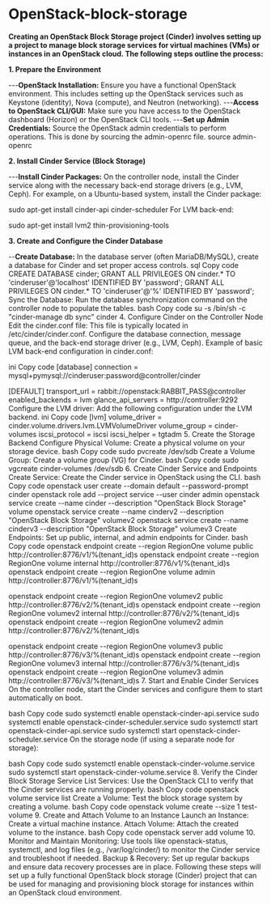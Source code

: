 # OpenStack-block-storage
 
**Creating an OpenStack Block Storage project (Cinder) involves setting up a project to manage block storage services for virtual machines (VMs) or instances in an OpenStack cloud. The following steps outline the process:**

**1. Prepare the Environment**

---**OpenStack Installation:** Ensure you have a functional OpenStack environment. This includes setting up the OpenStack services such as Keystone (identity), Nova (compute), and Neutron (networking).
---**Access to OpenStack CLI/GUI:** Make sure you have access to the OpenStack dashboard (Horizon) or the OpenStack CLI tools.
---**Set up Admin Credentials:** Source the OpenStack admin credentials to perform operations. This is done by sourcing the admin-openrc file.
source admin-openrc

**2. Install Cinder Service (Block Storage)**

---**Install Cinder Packages:** On the controller node, install the Cinder service along with the necessary back-end storage drivers (e.g., LVM, Ceph).
For example, on a Ubuntu-based system, install the Cinder package:

sudo apt-get install cinder-api cinder-scheduler
For LVM back-end:

sudo apt-get install lvm2 thin-provisioning-tools

**3. Create and Configure the Cinder Database**

--**Create Database:** In the database server (often MariaDB/MySQL), create a database for Cinder and set proper access controls.
sql
Copy code
CREATE DATABASE cinder;
GRANT ALL PRIVILEGES ON cinder.* TO 'cinderuser'@'localhost' IDENTIFIED BY 'password';
GRANT ALL PRIVILEGES ON cinder.* TO 'cinderuser'@'%' IDENTIFIED BY 'password';
Sync the Database: Run the database synchronization command on the controller node to populate the tables.
bash
Copy code
su -s /bin/sh -c "cinder-manage db sync" cinder
4. Configure Cinder on the Controller Node
Edit the cinder.conf file: This file is typically located in /etc/cinder/cinder.conf. Configure the database connection, message queue, and the back-end storage driver (e.g., LVM, Ceph).
Example of basic LVM back-end configuration in cinder.conf:

ini
Copy code
[database]
connection = mysql+pymysql://cinderuser:password@controller/cinder

[DEFAULT]
transport_url = rabbit://openstack:RABBIT_PASS@controller
enabled_backends = lvm
glance_api_servers = http://controller:9292
Configure the LVM driver: Add the following configuration under the LVM backend.
ini
Copy code
[lvm]
volume_driver = cinder.volume.drivers.lvm.LVMVolumeDriver
volume_group = cinder-volumes
iscsi_protocol = iscsi
iscsi_helper = tgtadm
5. Create the Storage Backend
Configure Physical Volume: Create a physical volume on your storage device.
bash
Copy code
sudo pvcreate /dev/sdb
Create a Volume Group: Create a volume group (VG) for Cinder.
bash
Copy code
sudo vgcreate cinder-volumes /dev/sdb
6. Create Cinder Service and Endpoints
Create Service: Create the Cinder service in OpenStack using the CLI.
bash
Copy code
openstack user create --domain default --password-prompt cinder
openstack role add --project service --user cinder admin
openstack service create --name cinder --description "OpenStack Block Storage" volume
openstack service create --name cinderv2 --description "OpenStack Block Storage" volumev2
openstack service create --name cinderv3 --description "OpenStack Block Storage" volumev3
Create Endpoints: Set up public, internal, and admin endpoints for Cinder.
bash
Copy code
openstack endpoint create --region RegionOne volume public http://controller:8776/v1/%\(tenant_id\)s
openstack endpoint create --region RegionOne volume internal http://controller:8776/v1/%\(tenant_id\)s
openstack endpoint create --region RegionOne volume admin http://controller:8776/v1/%\(tenant_id\)s

openstack endpoint create --region RegionOne volumev2 public http://controller:8776/v2/%\(tenant_id\)s
openstack endpoint create --region RegionOne volumev2 internal http://controller:8776/v2/%\(tenant_id\)s
openstack endpoint create --region RegionOne volumev2 admin http://controller:8776/v2/%\(tenant_id\)s

openstack endpoint create --region RegionOne volumev3 public http://controller:8776/v3/%\(tenant_id\)s
openstack endpoint create --region RegionOne volumev3 internal http://controller:8776/v3/%\(tenant_id\)s
openstack endpoint create --region RegionOne volumev3 admin http://controller:8776/v3/%\(tenant_id\)s
7. Start and Enable Cinder Services
On the controller node, start the Cinder services and configure them to start automatically on boot.

bash
Copy code
sudo systemctl enable openstack-cinder-api.service
sudo systemctl enable openstack-cinder-scheduler.service
sudo systemctl start openstack-cinder-api.service
sudo systemctl start openstack-cinder-scheduler.service
On the storage node (if using a separate node for storage):

bash
Copy code
sudo systemctl enable openstack-cinder-volume.service
sudo systemctl start openstack-cinder-volume.service
8. Verify the Cinder Block Storage Service
List Services: Use the OpenStack CLI to verify that the Cinder services are running properly.
bash
Copy code
openstack volume service list
Create a Volume: Test the block storage system by creating a volume.
bash
Copy code
openstack volume create --size 1 test-volume
9. Create and Attach Volume to an Instance
Launch an Instance: Create a virtual machine instance.
Attach Volume: Attach the created volume to the instance.
bash
Copy code
openstack server add volume <server-name> <volume-name>
10. Monitor and Maintain
Monitoring: Use tools like openstack-status, systemctl, and log files (e.g., /var/log/cinder/) to monitor the Cinder service and troubleshoot if needed.
Backup & Recovery: Set up regular backups and ensure data recovery processes are in place.
Following these steps will set up a fully functional OpenStack block storage (Cinder) project that can be used for managing and provisioning block storage for instances within an OpenStack cloud environment.
